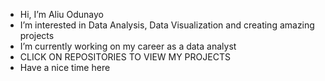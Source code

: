 * Hi, I’m Aliu Odunayo
* I’m interested in Data Analysis, Data Visualization and creating amazing projects
* I’m currently working on my career as a data analyst
* CLICK ON REPOSITORIES TO VIEW MY PROJECTS
* Have a nice time here 
